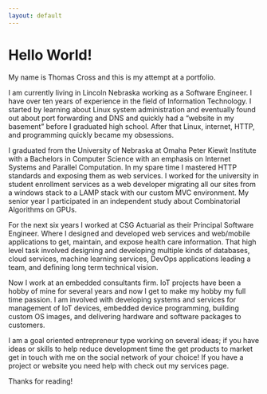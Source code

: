 ```yaml
---
layout: default
---
```


# Hello World!

My name is Thomas Cross and this is my attempt at a portfolio.  

I am currently living in Lincoln Nebraska working as a Software Engineer.  I have over ten years of experience in the field of Information Technology.  I started by learning about Linux system administration and eventually found out about port forwarding and DNS and quickly had a “website in my basement” before I graduated high school.  After that Linux, internet, HTTP, and programming quickly became my obsessions.

I graduated from the University of Nebraska at Omaha Peter Kiewit Institute with a Bachelors in Computer Science with an emphasis on Internet Systems and Parallel Computation.  In my spare time I mastered HTTP standards and exposing them as web services.  I worked for the university in student enrollment services as a web developer migrating all our sites from a windows stack to a LAMP stack with our custom MVC environment.  My senior year I participated in an independent study about Combinatorial Algorithms on GPUs.

For the next six years I worked at CSG Actuarial as their Principal Software Engineer.  Where I designed and developed web services and web/mobile applications to get, maintain, and expose health care information.  That high level task involved designing and developing multiple kinds of databases, cloud services, machine learning services, DevOps applications leading a team, and defining long term technical vision.

Now I work at an embedded consultants firm.  IoT projects have been a hobby of mine for several years and now I get to make my hobby my full time passion.  I am involved with developing systems and services for management of IoT devices, embedded device programming, building custom OS images, and delivering hardware and software packages to customers.

I am a goal oriented entrepreneur type working on several ideas; if you have ideas or skills to help reduce development time the get products to market get in touch with me on the social network of your choice!  If you have a project or website you need help with check out my services page.

Thanks for reading!
